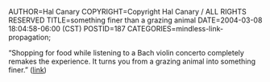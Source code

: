 AUTHOR=Hal Canary
COPYRIGHT=Copyright Hal Canary / ALL RIGHTS RESERVED
TITLE=something finer than a grazing animal
DATE=2004-03-08 18:04:58-06:00 (CST)
POSTID=187
CATEGORIES=mindless-link-propagation;

“Shopping for food while listening to a Bach violin concerto completely remakes the experience. It turns you from a grazing animal into something finer.” ([link](http://news.bbc.co.uk/2/hi/technology/3542391.stm))

